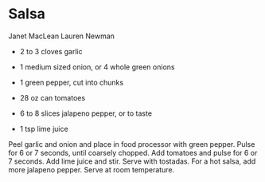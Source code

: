 # Salsa

Janet MacLean
Lauren Newman

- 2 to 3 cloves garlic
- 1 medium sized onion, or 4 whole green onions
- 1 green pepper, cut into chunks

- 28 oz can tomatoes
- 6 to 8 slices jalapeno pepper, or to taste
- 1 tsp lime juice

Peel garlic and onion and place in food processor with green pepper. Pulse for 6 or 7 seconds, until coarsely chopped. Add tomatoes and pulse for 6 or 7 seconds. Add lime juice and stir. Serve with tostadas. For a hot salsa, add more jalapeno pepper. Serve at room temperature.
